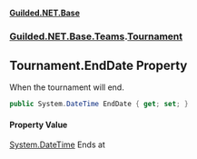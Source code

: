 
#### [Guilded.NET.Base](index 'index')
### [Guilded.NET.Base.Teams](index#Guilded_NET_Base_Teams 'Guilded.NET.Base.Teams').[Tournament](Tournament 'Guilded.NET.Base.Teams.Tournament')
## Tournament.EndDate Property
When the tournament will end.  
```csharp
public System.DateTime EndDate { get; set; }
```

#### Property Value
[System.DateTime](https://docs.microsoft.com/en-us/dotnet/api/System.DateTime 'System.DateTime')
Ends at
